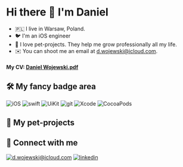 # Hi there 👋 I'm Daniel

- 🇵🇱 I live in Warsaw, Poland.
- 🐦 I'm an iOS engineer 
- 🚀 I love pet-projects. They help me grow professionally all my life.
- ✉️ You can shoot me an email at [d.wojewski@icloud.com](mailto:d.wojewski@icloud.com).

#### My CV: [Daniel Wojewski.pdf](https://raw.githubusercontent.com/gonzaux/gonzaux/master/cv.pdf)

## 🛠 My fancy badge area

![iOS](https://img.shields.io/badge/iOS-000000?style=for-the-badge&logo=ios&logoColor=white) ![swift](https://img.shields.io/badge/Swift%20-%23F37626.svg?&style=for-the-badge&logo=Swift&logoColor=white) ![UiKit](https://img.shields.io/badge/UiKit-27A5F4?style=for-the-badge&logo=uikit&logoColor=white) ![git](https://img.shields.io/badge/git%20-%23F05033.svg?&style=for-the-badge&logo=git&logoColor=white) ![Xcode](https://img.shields.io/badge/Xcode-007ACC?style=for-the-badge&logo=Xcode&logoColor=white) ![CocoaPods](https://img.shields.io/badge/CocoaPods-ED2800?style=for-the-badge&logo=CocoaPods&logoColor=white) 

## 🐶 My pet-projects


## 🤝 Connect with me

[![d.wojewski@icloud.com](https://img.shields.io/badge/d.wojewski@icloud.com%20-%23E62B1E.svg?&style=for-the-badge&logo=mail.ru&logoColor=white)](mailto:d.wojewski@icloud.com) [![linkedin](https://img.shields.io/badge/linkedin%20-%230077B5.svg?&style=for-the-badge&logo=linkedin&logoColor=white)](https://www.linkedin.com/in/vas3k/) 
